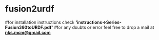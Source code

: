 # fusion2urdf
#for installation instructions check <b>'instructions->Series- Fusion360toURDF.pdf'</b>
#for any doubts or error feel free to drop a mail at <b>nks.mcm@gmail.com</b>
